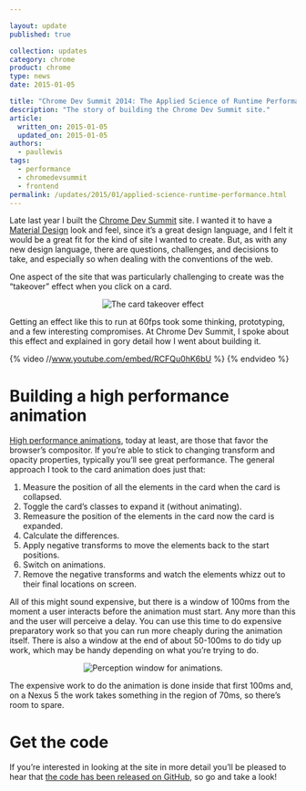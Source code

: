 ```yaml
---

layout: update
published: true

collection: updates
category: chrome
product: chrome
type: news
date: 2015-01-05

title: "Chrome Dev Summit 2014: The Applied Science of Runtime Performance"
description: "The story of building the Chrome Dev Summit site."
article:
  written_on: 2015-01-05
  updated_on: 2015-01-05
authors:
  - paullewis
tags:
  - performance
  - chromedevsummit
  - frontend
permalink: /updates/2015/01/applied-science-runtime-performance.html
---
```


Late last year I built the [Chrome Dev Summit](https://developer.chrome.com/devsummit/) site. I wanted it to have a [Material Design](http://www.google.com/design/spec/) look and feel, since it’s a great design language, and I felt it would be a great fit for the kind of site I wanted to create. But, as with any new design language, there are questions, challenges, and decisions to take, and especially so when dealing with the conventions of the web.

One aspect of the site that was particularly challenging to create was the  “takeover” effect when you click on a card.

<p style="text-align: center;">
  <img src="{{site.baseurl}}/updates/images/2015-05-01/takeover.gif" alt="The card takeover effect" />
</p>

Getting an effect like this to run at 60fps took some thinking, prototyping, and a few interesting compromises. At Chrome Dev Summit, I spoke about this effect and explained in gory detail how I went about building it.


{% video //www.youtube.com/embed/RCFQu0hK6bU %} {% endvideo %}


# Building a high performance animation

[High performance animations](http://www.html5rocks.com/en/tutorials/speed/high-performance-animations/), today at least, are those that favor the browser’s compositor. If you’re able to stick to changing transform and opacity properties, typically you’ll see great performance. The general approach I took to the card animation does just that:

1. Measure the position of all the elements in the card when the card is collapsed.
1. Toggle the card’s classes to expand it (without animating).
1. Remeasure the position of the elements in the card now the card is expanded.
1. Calculate the differences.
1. Apply negative transforms to move the elements back to the start positions.
1. Switch on animations.
1. Remove the negative transforms and watch the elements whizz out to their final locations on screen.

All of this might sound expensive, but there is a window of 100ms from the moment a user interacts before the animation must start. Any more than this and the user will perceive a delay. You can use this time to do expensive preparatory work so that you can run more cheaply during the animation itself. There is also a window at the end of about 50-100ms to do tidy up work, which may be handy depending on what you’re trying to do.

<p style="text-align: center;">
  <img src="{{site.baseurl}}/updates/images/2015-05-01/100ms-vs-60fps.png" alt="Perception window for animations." />
</p>

The expensive work to do the animation is done inside that first 100ms and, on a Nexus 5 the work takes something in the region of 70ms, so there’s room to spare.

# Get the code

If you’re interested in looking at the site in more detail you’ll be pleased to hear that [the code has been released on GitHub](https://github.com/GoogleChrome/devsummit), so go and take a look!

